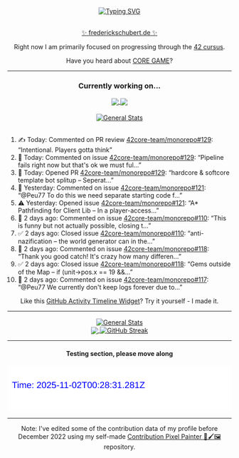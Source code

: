 <div align="center">
	<a href="https://git.io/typing-svg"><img src="https://readme-typing-svg.demolab.com?font=Fira+Code&size=30&pause=1000&color=70A5FD&background=1A1B27&center=true&vCenter=true&repeat=false&random=false&width=550&lines=%F0%9F%91%8B+Hello+World!+I'm+Freddy!+%F0%9F%96%96" alt="Typing SVG" /></a>
</div>
<br>
<div align="center">
	<p></p><a href="https://frederickschubert.de">✨ frederickschubert.de ✨</a></p>
	<p>Right now I am primarily focused on progressing through the <a href="https://github.com/FreddyMSchubert/42_cursus">42 cursus</a>.</p>
	<p>Have you heard about <a href="https://coregame.de/">CORE GAME</a>?</p>
</div>

<hr>

<div align="center">

### Currently working on...

<!-- [![current_repo](https://github-readme-stats.vercel.app/api/pin/?username=FreddyMSchubert&repo=Crafty_Concoctions&theme=tokyonight)](https://github.com/FreddyMSchubert/Crafty_Concoctions) -->

<div align="center">
	<a href="https://github.com/Reptudn/42_transcendence" target="_blank">
		<img align="center" src="https://github-readme-stats.vercel.app/api/pin/?username=Reptudn&repo=42_transcendence&theme=tokyonight" />
	</a>
	<a href="https://github.com/42core-team/monorepo" target="_blank">
		<img align="center" src="https://github-readme-stats.vercel.app/api/pin/?username=42core-team&repo=monorepo&theme=tokyonight" />
	</a>
</div>

<br>

<div align="center">
	<a href="https://github.com/FreddyMSchubert/42_cursus" target="_blank">
		<img align="center" src="https://github-readme-stats.vercel.app/api/pin/?username=FreddyMSchubert&repo=42_cursus&theme=tokyonight" alt="General Stats" />
	</a>
</div>

<br>

<div align="left">
<ol>
<!-- ACTIVITY:START -->
<li>✍️ Today: Commented on PR review <a href="https://github.com/42core-team/monorepo/pull/129#discussion_r2382981444">42core-team/monorepo#129</a>: “Intentional. Players gotta think”</li>
<li>💬 Today: Commented on issue <a href="https://github.com/42core-team/monorepo/pull/129#issuecomment-3339688819">42core-team/monorepo#129</a>: “Pipeline fails right now but that's ok we must ful…”</li>
<li>🚀 Today: Opened PR <a href="https://github.com/42core-team/monorepo/pull/129">42core-team/monorepo#129</a>: “hardcore & softcore template bot splitup – Seperat…”</li>
<li>💬 Yesterday: Commented on issue <a href="https://github.com/42core-team/monorepo/issues/121#issuecomment-3335168168">42core-team/monorepo#121</a>: “@Peu77 To do this we need separate starting code f…”</li>
<li>⚠️ Yesterday: Opened issue <a href="https://github.com/42core-team/monorepo/issues/121">42core-team/monorepo#121</a>: “A* Pathfinding for Client Lib – In a player-access…”</li>
<li>💬 2 days ago: Commented on issue <a href="https://github.com/42core-team/monorepo/issues/110#issuecomment-3329985709">42core-team/monorepo#110</a>: “This is funny but not actually possible, closing t…”</li>
<li>✅ 2 days ago: Closed issue <a href="https://github.com/42core-team/monorepo/issues/110">42core-team/monorepo#110</a>: “anti-nazification – the world generator can in the…”</li>
<li>💬 2 days ago: Commented on issue <a href="https://github.com/42core-team/monorepo/issues/118#issuecomment-3329984259">42core-team/monorepo#118</a>: “Thank you good catch! It's crazy how many differen…”</li>
<li>✅ 2 days ago: Closed issue <a href="https://github.com/42core-team/monorepo/issues/118">42core-team/monorepo#118</a>: “Gems outside of the Map – if (unit->pos.x == 19 &&…”</li>
<li>💬 2 days ago: Commented on issue <a href="https://github.com/42core-team/monorepo/issues/117#issuecomment-3329974358">42core-team/monorepo#117</a>: “@Peu77 We currently don't keep logs forever due to…”</li>
<!-- ACTIVITY:END -->
</ol>
</div>

Like this [GitHub Activity Timeline Widget](https://github.com/FreddyMSchubert/github-activity-timeline)? Try it yourself - I made it.

<hr>

<div align="center">
	<a href="https://github.com/anuraghazra/github-readme-stats" target="_blank">
		<img height=200 align="center" src="https://github-readme-stats.vercel.app/api?username=FreddyMSchubert&show_icons=true&theme=tokyonight&card_width=650" alt="General Stats" />
	</a>
</div>

<div align="center">
	<a href="https://github.com/anuraghazra/github-readme-stats" target="_blank">
		<img height=200 align="center" src="https://github-readme-stats.vercel.app/api/top-langs/?username=FreddyMSchubert&layout=donut&theme=tokyonight&card_width=320">
	</a>
	<a href="https://github.com/DenverCoder1/github-readme-streak-stats" target="_blank">
		<img height=200 align="center" src="https://streak-stats.demolab.com?user=FreddyMSchubert&theme=tokyonight&date_format=j%20M%5B%20Y%5D&card_width=320&card_height=200&hide_total_contributions=true" alt="GitHub Streak" />
	</a>
</div>

<hr>

#### Testing section, please move along

![GitHub Defenders SVG](https://github.com/FreddyMSchubert/FreddyMSchubert/blob/github_defenders_output/output.svg)

<hr>

Note: I've edited some of the contribution data of my profile before December 2022 using my self-made [Contribution Pixel Painter 🎨🖌️🖼️](https://github.com/FreddyMSchubert/contribution-pixel-painter) repository.
